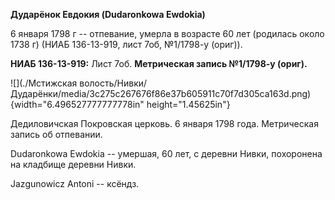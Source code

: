 **Дударёнок Евдокия (Dudaronkowa Ewdokia)**

6 января 1798 г -- отпевание, умерла в возрасте 60 лет (родилась около
1738 г) (НИАБ 136-13-919, лист 7об, №1/1798-у (ориг)).

**НИАБ 136-13-919:** Лист 7об. **Метрическая запись №1/1798-у (ориг).**

![](./Мстижская волость/Нивки/Дударёнки/media/3c275c267676f86e37b605911c70f7d305ca163d.png){width="6.496527777777778in"
height="1.45625in"}

Дедиловичская Покровская церковь. 6 января 1798 года. Метрическая запись
об отпевании.

Dudaronkowa Ewdokia -- умершая, 60 лет, с деревни Нивки, похоронена на
кладбище деревни Нивки.

Jazgunowicz Antoni -- ксёндз.
